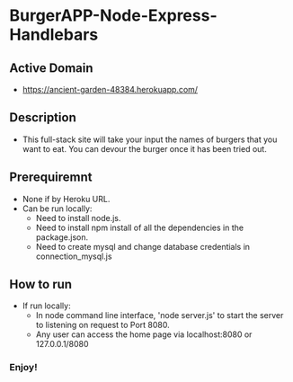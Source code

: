 # BurgerAPP-Node-Express-Handlebars

## Active Domain

* https://ancient-garden-48384.herokuapp.com/

## Description

* This full-stack site will take your input the names of burgers that you want to eat.  You can devour the burger once it has been tried out. 

## Prerequiremnt

* None if by Heroku URL. 
* Can be run locally: 
    * Need to install node.js. 
    * Need to install npm install of all the dependencies in the package.json.
    * Need to create mysql and change database credentials in connection_mysql.js  
 
## How to run

* If run locally: 
    * In node command line interface, 'node server.js' to start the server to listening on request to Port 8080. 
    * Any user can access the home page via localhost:8080 or 127.0.0.1/8080

### Enjoy!